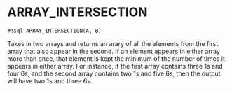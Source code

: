 # ARRAY_INTERSECTION

`#!sql ARRAY_INTERSECTION(A, B)`

Takes in two arrays and returns an arary of all the elements from the
first array that also appear in the second. If an element appears in
either array more than once, that element is kept the minimum of the
number of times it appears in either array. For instance, if the
first array contains three 1s and four 6s, and the second array
contains two 1s and five 6s, then the output will have two 1s and
three 6s.

